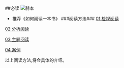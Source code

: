 ##必读
![赫本](http://i.imgur.com/eENJTVa.jpg)
- 推荐《如何阅读一本书》
###阅读方法###
[01  检视阅读](readskill.md)

[02 分析阅读](readskillone.md)

[03 主题阅读](readskilltwo.md)

[04 案例](readskillthree.md)

以上阅读方法,将会具体的介绍。
